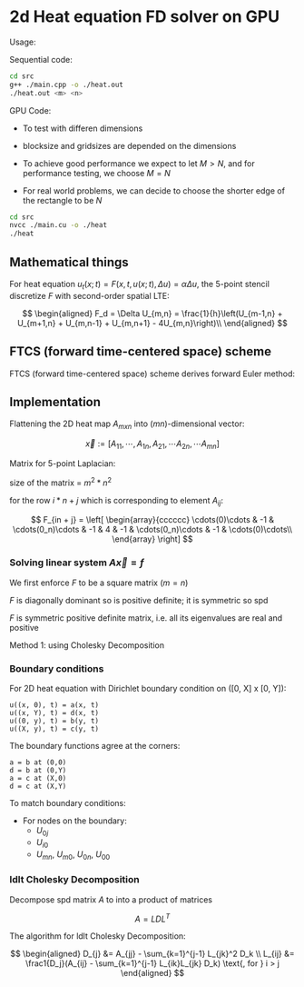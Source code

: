 # 2d Heat equation FD solver on GPU

Usage:

Sequential code:

```bash
cd src
g++ ./main.cpp -o ./heat.out
./heat.out <m> <n>
```

GPU Code:

* To test with differen dimensions

* blocksize and gridsizes are depended on the dimensions

* To achieve good performance we expect to let $M > N$, and for performance testing, we choose $M = N$

* For real world problems, we can decide to choose the shorter edge of the rectangle to be $N$

```bash
cd src
nvcc ./main.cu -o ./heat
./heat
```


## Mathematical things

<!-- For the PDE:
$$
\begin{aligned}
    u_t(x;t) &= F(x, t, u(x;t), \Delta u(x;t)) \\
\end{aligned}
$$

Discretize $F$ and the forward Euler method is given by:

$$
\begin{aligned}
    \frac{U_{n}^{k+1} - U_{n}^{k+1}}{\tau} &= F(x, t, u(x;t), \Delta u(x;t)) \\
\end{aligned}
$$ -->

For heat equation $u_t(x;t) = F(x, t, u(x;t),  \Delta u) = \alpha \Delta u$, the 5-point stencil discretize $F$ with second-order spatial LTE:

$$
\begin{aligned}
    F_d = \Delta U_{m,n} = \frac{1}{h}\left(U_{m-1,n} + U_{m+1,n} + U_{m,n-1} + U_{m,n+1} - 4U_{m,n}\right)\\
\end{aligned}
$$

## FTCS (forward time-centered space) scheme

FTCS (forward time-centered space) scheme derives forward Euler method:

## Implementation

Flattening the 2D heat map $A_{mxn}$ into $(mn)$-dimensional vector:

$$
\vec x := [A_{11}, \cdots, A_{1n},
 A_{21}, \cdots A_{2n},
 \cdots A_{mn}]
 $$

Matrix for 5-point Laplacian:

size of the matrix = $m^2*n^2$

for the row $i * n + j$ which is corresponding to element $A_{ij}$:

$$
F_{in + j} = 
\left[
\begin{array}{cccccc}
    \cdots(0)\cdots & -1 & \cdots(0_n)\cdots & -1 & 4 & -1 & \cdots(0_n)\cdots & -1 & \cdots(0)\cdots\\
\end{array}
\right]
$$

### Solving linear system $A\vec x = f$

We first enforce $F$ to be a square matrix $(m = n)$

$F$ is diagonally dominant so is positive definite; it is symmetric so spd

$F$ is symmetric positive definite matrix, i.e. all its eigenvalues are real and positive

Method 1: using Cholesky Decomposition

### Boundary conditions

For 2D heat equation with Dirichlet boundary condition on ([0, X] x [0, Y]):

    u((x, 0), t) = a(x, t)
    u((x, Y), t) = d(x, t)
    u((0, y), t) = b(y, t)
    u((X, y), t) = c(y, t)

The boundary functions agree at the corners:

    a = b at (0,0)
    d = b at (0,Y)
    a = c at (X,0)
    d = c at (X,Y)

To match boundary conditions:

* For nodes on the boundary:
  * $U_{0j}$
  * $U_{i0}$
  * $U_{mn}$, $U_{m0}$, $U_{0n}$, $U_{00}$

### ldlt Cholesky Decomposition

Decompose spd matrix $A$ to into a product of matrices

$$
A = LDL^T
$$

The algorithm for ldlt Cholesky Decomposition:

$$
\begin{aligned}
D_{j} &= A_{jj} - \sum_{k=1}^{j-1} L_{jk}^2 D_k \\
L_{ij} &= \frac1{D_j}(A_{ij} - \sum_{k=1}^{j-1} L_{ik}L_{jk} D_k) \text{, for } i > j
\end{aligned}
$$
